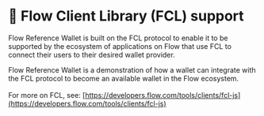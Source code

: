 # 💚 Flow Client Library (FCL) support

Flow Reference Wallet is built on the FCL protocol to enable it to be supported by the ecosystem of applications on Flow that use FCL to connect their users to their desired wallet provider.

Flow Reference Wallet is a demonstration of how a wallet can integrate with the FCL protocol to become an available wallet in the Flow ecosystem.\
\
For more on FCL, see: [https://developers.flow.com/tools/clients/fcl-js](https://developers.flow.com/tools/clients/fcl-js)

